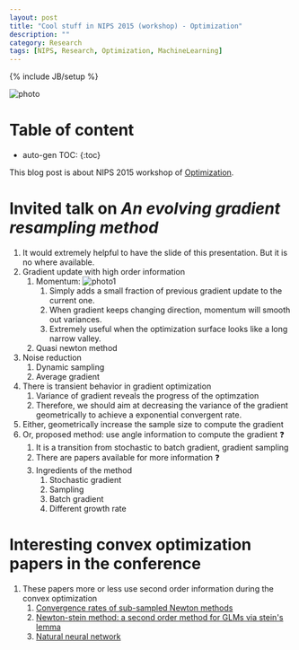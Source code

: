 ```yaml
---
layout: post
title: "Cool stuff in NIPS 2015 (workshop) - Optimization"
description: ""
category: Research
tags: [NIPS, Research, Optimization, MachineLearning]
---
```



{% include JB/setup %}
<script type="text/javascript"
 src="http://cdn.mathjax.org/mathjax/latest/MathJax.js?config=TeX-AMS-MML_HTMLorMML">
</script>


![photo]({{site.url}}/myimages/ss_20160119_9.jpg)

 
# Table of content
* auto-gen TOC:
{:toc}

This blog post is about NIPS 2015 workshop of [Optimization](http://opt-ml.org/index.html).

# Invited talk on _An evolving gradient resampling method_

1. It would extremely helpful to have the slide of this presentation. But it is no where available.
1. Gradient update with high order information
   1. Momentum:
      ![photo1]({{site.url}}/myimages/ss_20160119_5.png)
      1. Simply adds a small fraction of previous gradient update to the current one.
      1. When gradient keeps changing direction, momentum will smooth out variances.
      1. Extremely useful when the optimization surface looks like a long narrow valley.
   1. Quasi newton method
1. Noise reduction
   1. Dynamic sampling
   1. Average gradient
1. There is transient behavior in gradient optimization
   1. Variance of gradient reveals the progress of the optimzation
   1. Therefore, we should aim at decreasing the variance of the gradient geometrically to achieve a exponential convergent rate.
1. Either, geometrically increase the sample size to compute the gradient
1. Or, proposed method: use angle information to compute the gradient :question:
   1. It is a transition from stochastic to batch gradient, gradient sampling
   1. There are papers available for more information :question:
   1. Ingredients of the method
      1. Stochastic gradient
      1. Sampling
      1. Batch gradient
      1. Different growth rate 


# Interesting convex optimization papers in the conference 

1. These papers more or less use second order information during the convex optimization 
   1. [Convergence rates of sub-sampled Newton methods](https://papers.nips.cc/paper/5918-convergence-rates-of-sub-sampled-newton-methods)
   1. [Newton-stein method: a second order method for GLMs via stein's lemma](https://papers.nips.cc/paper/5750-newton-stein-method-a-second-order-method-for-glms-via-steins-lemma)
   1. [Natural neural network](https://papers.nips.cc/paper/5953-natural-neural-networks)